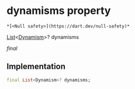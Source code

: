 


# dynamisms property




    *[<Null safety>](https://dart.dev/null-safety)*


[List](https://api.flutter.dev/flutter/dart-core/List-class.html)&lt;[Dynamism](../../smeup_models_dynamism/Dynamism-class.md)>? dynamisms
  
_final_






## Implementation

```dart
final List<Dynamism>? dynamisms;


```







